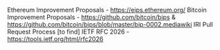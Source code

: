 Ethereum Improvement Proposals - https://eips.ethereum.org/ Bitcoin Improvement Proposals - https://github.com/bitcoin/bips & https://github.com/bitcoin/bips/blob/master/bip-0002.mediawiki IRI Pull Request Process [to find] IETF RFC 2026 - https://tools.ietf.org/html/rfc2026
